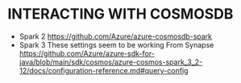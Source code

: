 # INTERACTING WITH COSMOSDB 


+ Spark 2 https://github.com/Azure/azure-cosmosdb-spark
+ Spark 3  These settings seem to be working From Synapse https://github.com/Azure/azure-sdk-for-java/blob/main/sdk/cosmos/azure-cosmos-spark_3_2-12/docs/configuration-reference.md#query-config
